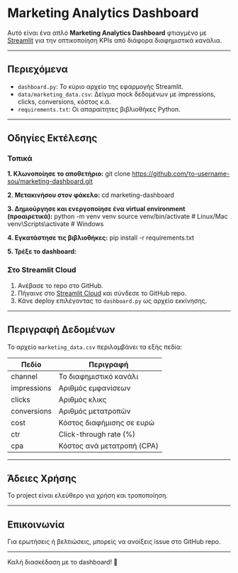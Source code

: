 # Marketing Analytics Dashboard

Αυτό είναι ένα απλό **Marketing Analytics Dashboard** φτιαγμένο με [Streamlit](https://streamlit.io/) για την οπτικοποίηση KPIs από διάφορα διαφημιστικά κανάλια.

---

## Περιεχόμενα

- `dashboard.py`: Το κύριο αρχείο της εφαρμογής Streamlit.
- `data/marketing_data.csv`: Δείγμα mock δεδομένων με impressions, clicks, conversions, κόστος κ.ά.
- `requirements.txt`: Οι απαραίτητες βιβλιοθήκες Python.

---

## Οδηγίες Εκτέλεσης

### Τοπικά

**1. Κλωνοποίησε το αποθετήριο:**
git clone https://github.com/το-username-sou/marketing-dashboard.git

**2. Μετακινήσου στον φάκελο:**
cd marketing-dashboard

**3. Δημιούργησε και ενεργοποίησε ένα virtual environment (προαιρετικά):**
python -m venv venv
source venv/bin/activate # Linux/Mac
venv\Scripts\activate # Windows

**4. Εγκατάστησε τις βιβλιοθήκες:**
pip install -r requirements.txt

**5. Τρέξε το dashboard:**

### Στο Streamlit Cloud

1. Ανέβασε το repo στο GitHub.
2. Πήγαινε στο [Streamlit Cloud](https://streamlit.io/cloud) και σύνδεσε το GitHub repo.
3. Κάνε deploy επιλέγοντας το `dashboard.py` ως αρχείο εκκίνησης.

---

## Περιγραφή Δεδομένων

Το αρχείο `marketing_data.csv` περιλαμβάνει τα εξής πεδία:

| Πεδίο       | Περιγραφή                     |
|-------------|------------------------------|
| channel     | Το διαφημιστικό κανάλι        |
| impressions | Αριθμός εμφανίσεων            |
| clicks      | Αριθμός κλικς                |
| conversions | Αριθμός μετατροπών           |
| cost        | Κόστος διαφήμισης σε ευρώ    |
| ctr         | Click-through rate (%)       |
| cpa         | Κόστος ανά μετατροπή (CPA)   |

---

## Άδειες Χρήσης

Το project είναι ελεύθερο για χρήση και τροποποίηση.

---

## Επικοινωνία

Για ερωτήσεις ή βελτιώσεις, μπορείς να ανοίξεις issue στο GitHub repo.

---

Καλή διασκέδαση με το dashboard! 🚀
